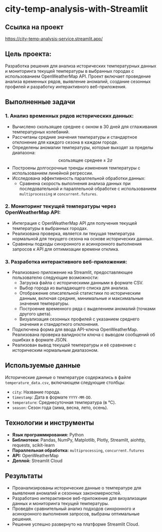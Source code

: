 # city-temp-analysis-with-Streamlit

## Ссылка на проект

https://city-temp-analysis-service.streamlit.app/

## Цель проекта:

Разработка решения для анализа исторических температурных данных и мониторинга текущей температуры в выбранных городах с использованием OpenWeatherMap API. Проект включает проведение анализа временных рядов, выявление аномалий, создание сезонных профилей и разработку интерактивного веб-приложения.

## Выполненные задачи

### 1. Анализ временных рядов исторических данных:
- Вычислено скользящее среднее с окном в 30 дней для сглаживания температурных колебаний.
- Рассчитаны средние значения температуры и стандартное отклонение для каждого сезона в каждом городе.
- Определены аномалии температуры, которые выходят за пределы диапазона:  
  $$ \text{скользящее среднее} \pm 2\sigma $$
- Построены долгосрочные тренды изменения температуры с использованием линейной регрессии.
- Исследована эффективность параллельной обработки данных:
  - Сравнена скорость выполнения анализа данных при последовательной и параллельной обработке с использованием `multiprocessing` и `concurrent.futures`.

### 2. Мониторинг текущей температуры через OpenWeatherMap API:
- Интеграция с OpenWeatherMap API для получения текущей температуры в выбранных городах.
- Реализована проверка, является ли текущая температура нормальной для текущего сезона на основе исторических данных.
- Сравнены подходы синхронного и асинхронного выполнения запросов к API для оптимизации времени отклика.

### 3. Разработка интерактивного веб-приложения:
- Реализовано приложение на Streamlit, предоставляющее пользователю следующие возможности:
  - Загрузка файла с историческими данными в формате CSV.
  - Выбор города из выпадающего списка для анализа.
  - Отображение описательной статистики по историческим данным, включая средние, минимальные и максимальные значения температуры.
  - Построение временного ряда с выделением аномалий (точками другого цвета).
  - Визуализация сезонных профилей с указанием среднего значения и стандартного отклонения.
- Подключена форма для ввода API-ключа OpenWeatherMap. Реализована проверка валидности ключа с выводом сообщений об ошибках в формате JSON.
- Реализован вывод текущей температуры и её сравнение с историческим нормальным диапазоном.

## Используемые данные
Исторические данные о температуре содержались в файле `temperature_data.csv`, включающем следующие столбцы:
- `city`: Название города.
- `timestamp`: Дата в формате `YYYY-MM-DD`.
- `temperature`: Среднесуточная температура (в °C).
- `season`: Сезон года (зима, весна, лето, осень).

## Технологии и инструменты
- **Язык программирования:** Python
- **Библиотеки:** Pandas, NumPy, Matplotlib, Plotly, Streamlit, aiohttp, requests, scikit-learn
- **Параллельная обработка:** `multiprocessing`, `concurrent.futures`
- **API:** OpenWeatherMap
- **Деплой:** Streamlit Cloud

## Результаты
- Проанализированы исторические данные о температуре для выявления аномалий и сезонных закономерностей.
- Разработано интерактивное веб-приложение для визуализации данных и мониторинга текущей температуры.
- Проведён сравнительный анализ подходов синхронного и асинхронного выполнения запросов, выбраны оптимальные решения.
- Решение успешно развернуто на платформе Streamlit Cloud. 
